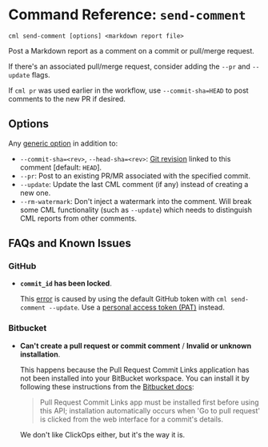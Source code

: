 # Command Reference: `send-comment`

```usage
cml send-comment [options] <markdown report file>
```

Post a Markdown report as a comment on a commit or pull/merge request.

<admon type="tip">

If there's an associated pull/merge request, consider adding the `--pr` and
`--update` flags.

</admon>

<admon type="tip">

If `cml pr` was used earlier in the workflow, use `--commit-sha=HEAD` to post
comments to the new PR if desired.

</admon>

## Options

Any [generic option](/doc/ref) in addition to:

- `--commit-sha=<rev>`, `--head-sha=<rev>`:
  [Git revision](https://git-scm.com/docs/gitrevisions) linked to this comment
  [default: `HEAD`].
- `--pr`: Post to an existing PR/MR associated with the specified commit.
- `--update`: Update the last CML comment (if any) instead of creating a new
  one.
- `--rm-watermark`: Don't inject a watermark into the comment. Will break some
  CML functionality (such as `--update`) which needs to distinguish CML reports
  from other comments.

## FAQs and Known Issues

### GitHub

- **`commit_id` has been locked**.

  This
  [error](https://github.community/t/comment-api-does-not-describe-commit-id-has-been-locked/159853/2)
  is caused by using the default GitHub token with `cml send-comment --update`.
  Use a
  [personal access token (PAT)](/doc/self-hosted-runners?tab=GitHub#personal-access-token)
  instead.

### Bitbucket

- **Can't create a pull request or commit comment** / **Invalid or unknown
  installation**.

  This happens because the Pull Request Commit Links application has not been
  installed into your BitBucket workspace. You can install it by following these
  instructions from the [Bitbucket docs][bb-docs-install-pr-links]:

  > Pull Request Commit Links app must be installed first before using this API;
  > installation automatically occurs when 'Go to pull request' is clicked from
  > the web interface for a commit's details.

  We don't like ClickOps either, but it's the way it is.

[bb-docs-install-pr-links]:
  https://developer.atlassian.com/cloud/bitbucket/rest/api-group-pullrequests#api-repositories-workspace-repo-slug-commit-commit-pullrequests-get
